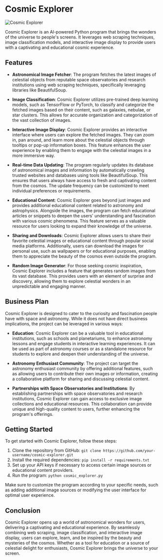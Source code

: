 # Cosmic Explorer

![Cosmic Explorer](cosmic_explorer_logo.png)

Cosmic Explorer is an AI-powered Python program that brings the wonders of the universe to people's screens. It leverages web scraping techniques, image classification models, and interactive image display to provide users with a captivating and educational cosmic experience. 

## Features

- **Astronomical Image Fetcher**: The program fetches the latest images of celestial objects from reputable space observatories and research institutions using web scraping techniques, specifically leveraging libraries like BeautifulSoup.

- **Image Classification**: Cosmic Explorer utilizes pre-trained deep learning models, such as TensorFlow or PyTorch, to classify and categorize the fetched images based on their content, such as galaxies, nebulae, or star clusters. This allows for accurate organization and categorization of the vast collection of images.

- **Interactive Image Display**: Cosmic Explorer provides an interactive interface where users can explore the fetched images. They can zoom in, pan around, and learn more about the celestial objects through tooltips or pop-up information boxes. This feature enhances the user experience by enabling them to engage with the celestial images in a more immersive way.

- **Real-time Data Updating**: The program regularly updates its database of astronomical images and information by automatically crawling trusted websites and databases using tools like BeautifulSoup. This ensures that users always have access to fresh and captivating content from the cosmos. The update frequency can be customized to meet individual preferences or requirements.

- **Educational Content**: Cosmic Explorer goes beyond just images and provides additional educational content related to astronomy and astrophysics. Alongside the images, the program can fetch educational articles or snippets to deepen the users' understanding and fascination with various cosmic phenomena. This feature serves as a valuable resource for users looking to expand their knowledge of the universe.

- **Sharing and Downloads**: Cosmic Explorer allows users to share their favorite celestial images or educational content through popular social media platforms. Additionally, users can download the images for personal use, such as wallpapers or for educational purposes, enabling them to appreciate the beauty of the cosmos even outside the program.

- **Random Image Generator**: For those seeking cosmic inspiration, Cosmic Explorer includes a feature that generates random images from its vast database. This provides users with an element of surprise and discovery, allowing them to explore celestial wonders in an unpredictable and engaging manner.

## Business Plan

Cosmic Explorer is designed to cater to the curiosity and fascination people have with space and astronomy. While it does not have direct business implications, the project can be leveraged in various ways:

- **Education**: Cosmic Explorer can be a valuable tool in educational institutions, such as schools and planetariums, to enhance astronomy lessons and engage students in interactive learning experiences. It can be used as part of astronomy courses or as a standalone resource for students to explore and deepen their understanding of the universe.

- **Astronomy Enthusiast Community**: The project can target the astronomy enthusiast community by offering additional features, such as allowing users to contribute their own images or information, creating a collaborative platform for sharing and discussing celestial content.

- **Partnerships with Space Observatories and Institutions**: By establishing partnerships with space observatories and research institutions, Cosmic Explorer can gain access to exclusive image collections and educational resources. This collaboration can provide unique and high-quality content to users, further enhancing the program's offerings.

## Getting Started

To get started with Cosmic Explorer, follow these steps:

1. Clone the repository from GitHub: `git clone https://github.com/your-username/cosmic-explorer.git`
2. Install the required dependencies: `pip install -r requirements.txt`
3. Set up your API keys if necessary to access certain image sources or educational content providers.
4. Run the program: `python cosmic_explorer.py`

Make sure to customize the program according to your specific needs, such as adding additional image sources or modifying the user interface for optimal user experience.

## Conclusion

Cosmic Explorer opens up a world of astronomical wonders for users, delivering a captivating and educational experience. By seamlessly combining web scraping, image classification, and interactive image display, users can explore, learn, and be inspired by the beauty and mysteries of the cosmos. Whether as a tool for education or a source of celestial delight for enthusiasts, Cosmic Explorer brings the universe to your screen.